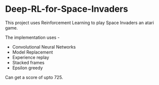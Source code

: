 # Deep-RL-for-Space-Invaders

This project uses Reinforcement Learning to play Space Invaders an atari game. 

The implementation uses - 
- Convolutional Neural Networks
- Model Replacement
- Experience replay 
- Stacked frames
- Epsilon greedy 

Can get a score of upto 725. 
